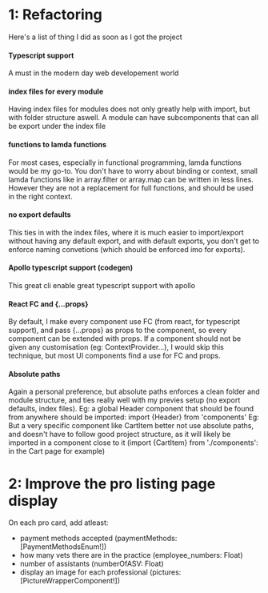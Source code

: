 # 1: Refactoring

Here's a list of thing I did as soon as I got the project

#### Typescript support

A must in the modern day web developement world

#### index files for every module

Having index files for modules does not only greatly help with import, but with folder structure aswell. A module can have subcomponents that can all be export under the index file

#### functions to lamda functions

For most cases, especially in functional programming, lamda functions would be my go-to. You don't have to worry about binding or context, small lamda functions like in array.filter or array.map can be written in less lines. However they are not a replacement for full functions, and should be used in the right context.

#### no export defaults

This ties in with the index files, where it is much easier to import/export without having any default export, and with default exports, you don't get to enforce naming convetions (which should be enforced imo for exports).

#### Apollo typescript support (codegen)

This great cli enable great typescript support with apollo

#### React FC and {...props}

By default, I make every component use FC (from react, for typescript support), and pass {...props} as props to the component, so every component can be extended with props. If a component should not be given any customisation (eg: ContextProvider...), I would skip this technique, but most UI components find a use for FC and props.

#### Absolute paths

Again a personal preference, but absolute paths enforces a clean folder and module structure, and ties really well with my previes setup (no export defaults, index files).
Eg: a global Header component that should be found from anywhere should be imported: import {Header} from 'components'
Eg: But a very specific component like CartItem better not use absolute paths, and doesn't have to follow good project structure, as it will likely be imported in a component close to it (import {CartItem} from './components': in the Cart page for example)

# 2: Improve the pro listing page display

On each pro card, add atleast:

- payment methods accepted (paymentMethods: [PaymentMethodsEnum!])
- how many vets there are in the practice (employee_numbers: Float)
- number of assistants (numberOfASV: Float)
- display an image for each professional (pictures: [PictureWrapperComponent!])
